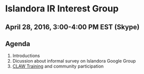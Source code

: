 # Islandora IR Interest Group
## April 28, 2016, 3:00-4:00 PM EST (Skype)

## Agenda
1. Introductions
2. Dicussion about informal survey on Islandora Google Group
3. [CLAW Training](http://www.google.com/url?q=http%3A%2F%2Fislandora.ca%2Fcontent%2Fislandora-claw-lessons-sign-form&sa=D&sntz=1&usg=AFQjCNE6KqWOG8fDUw_U6Cs-vGtd4L831g) and community participation
